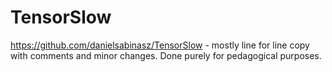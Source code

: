 # TensorSlow
https://github.com/danielsabinasz/TensorSlow - mostly line for line copy with comments and minor changes. Done purely for pedagogical purposes.
